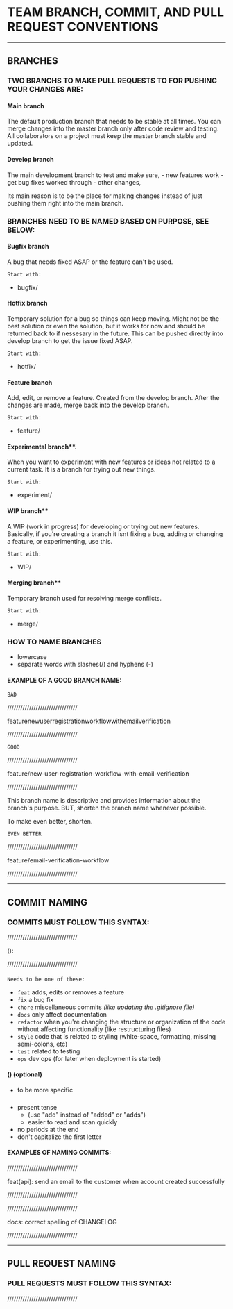 # TEAM BRANCH, COMMIT, AND PULL REQUEST CONVENTIONS
---
## BRANCHES

### TWO BRANCHS TO MAKE PULL REQUESTS TO FOR PUSHING YOUR CHANGES ARE:
#### Main branch 
  The default production branch that needs to be stable at all times.
  You can merge changes into the master branch only after code review and testing. 
  All collaborators on a project must keep the master branch stable and updated.

#### Develop branch 
  The main development branch to test and make sure,
    -  new features work 
    -  get bug fixes worked through 
    -  other changes,  
  
  Its main reason is to be the place for making changes instead of just pushing them right into the main branch.


### BRANCHES NEED TO BE NAMED BASED ON PURPOSE, SEE BELOW:
#### Bugfix branch
  A bug that needs fixed ASAP or the feature can't be used.

    Start with:
  - bugfix/
 
#### Hotfix branch
  Temporary solution for a bug so things can keep moving.
  Might not be the best solution or even the solution, but it works for now and should be returned back to if nessesary in the future. 
  This can be pushed directly into develop branch to get the issue fixed ASAP.

    Start with:
  - hotfix/

#### Feature branch
  Add, edit, or remove a feature. 
  Created from the develop branch.
  After the changes are made, merge back into the develop branch.

    Start with:
  - feature/

#### Experimental branch**.
  When you want to experiment with new features or ideas not related to a current task.
  It is a branch for trying out new things.

    Start with:
  - experiment/ 

#### WIP branch**
  A WIP (work in progress) for developing or trying out new features. 
  Basically, if you're creating a branch it isnt fixing a bug, adding or changing a feature, or experimenting, use this.

    Start with:
  - WIP/ 

#### Merging branch**
  Temporary branch used for resolving merge conflicts.

    Start with:
  - merge/


### HOW TO NAME BRANCHES
  - lowercase
  - separate words with slashes(/) and hyphens (-)

#### EXAMPLE OF A GOOD BRANCH NAME:
    BAD
////////////////////////////////

featurenewuserregistrationworkflowwithemailverification

////////////////////////////////

    GOOD
////////////////////////////////

feature/new-user-registration-workflow-with-email-verification

////////////////////////////////

This branch name is descriptive and provides information about the branch's purpose.
BUT, shorten the branch name whenever possible. 

To make even better, shorten. 

    EVEN BETTER
////////////////////////////////

feature/email-verification-workflow

////////////////////////////////

---

## COMMIT NAMING
### COMMITS MUST FOLLOW THIS SYNTAX:
////////////////////////////////

<type>(<scope>): <description>

////////////////////////////////

#### <type>
    Needs to be one of these:
- `feat` adds, edits or removes a feature
- `fix` a bug fix
- `chore` miscellaneous commits *(like updating the .gitignore file)*
- `docs` only affect documentation
- `refactor` when you're changing the structure or organization of the code without affecting functionality (like restructuring files)
- `style` code that is related to styling (white-space, formatting, missing semi-colons, etc)
- `test` related to testing
- `ops` dev ops (for later when deployment is started)


#### (<scope>) (optional)
- to be more specific


### <description>
- present tense 
  - (use "add" instead of "added" or "adds")
  - easier to read and scan quickly
- no periods at the end
- don't capitalize the first letter

#### EXAMPLES OF NAMING COMMITS:
////////////////////////////////

feat(api): send an email to the customer when account created successfully

////////////////////////////////


////////////////////////////////

docs: correct spelling of CHANGELOG

////////////////////////////////

---

## PULL REQUEST NAMING
### PULL REQUESTS MUST FOLLOW THIS SYNTAX:
////////////////////////////////

<title>

<description>

////////////////////////////////

#### <title>
Short, informative summary
- dont end with period


#### <description>
More detailed explanation for when someone reviews the pull request

- Explain what, why, etc.
- Keep it maxiumum around 70 characters or so
- Every paragraph capitalized


#### EXAMPLE PULL REQUEST (TITLE & DESCRIPTION):
(it doesn't have to be this long, this was just one with a lot of setup)
////////////////////////////////////////////////////////////////

(Title)
Setup Express server and establish MVC architecture

(Description)
This pull request introduces the foundational setup for our Express server 
and establishes the MVC (Model-View-Controller) architecture for our application. 

Key changes include:

- Initialization of the Express server in server.js
- Serving static files from the newly created public directory
- Creation of the models directory with schemas for users, budgets, goals, and dashboards
- Addition of a controllers directory with a user controller to handle business logic
- Setup of user routes in the routes directory for managing user-related requests
- Configuration of the database connection in the config directory

This setup lays the groundwork for our application's backend and enables us 
to start building out the API and connecting it with a frontend.

////////////////////////////////////////////////////////////////